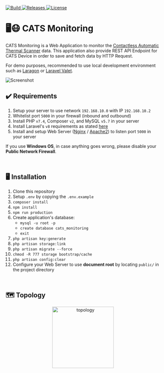 <a href="https://github.com/ezralazuardy/cats-monitoring/actions/workflows/laravel.yml">
  <img src="https://img.shields.io/github/workflow/status/ezralazuardy/cats-monitoring/Laravel?label=build" alt="Build" target="_blank" rel="noopener noreferrer">
</a>

<a href="https://github.com/ezralazuardy/cats-monitoring/releases">
  <img src="https://img.shields.io/github/v/release/ezralazuardy/cats-monitoring" alt="Releases" target="_blank" rel="noopener noreferrer">
</a>

<a href="https://github.com/ezralazuardy/cats-monitoring/blob/master/LICENSE">
  <img src="https://img.shields.io/github/license/ezralazuardy/cats-monitoring" alt="License" target="_blank" rel="noopener noreferrer">
</a>

# 🖥️😷 CATS Monitoring

CATS Monitoring is a Web Application to monitor the [Contactless Automatic Thermal Scanner](https://github.com/ezralazuardy/cats) data.
This application also provide REST API Endpoint for CATS Device in order to save and fetch data by HTTP Request.

For demo purposes, recommended to use local development environment such as [Laragon](https://laragon.org) or [Laravel Valet](https://laravel.com/docs/8.x/valet).

<img src="https://i.ibb.co/99mSk2X/Web-capture-10-6-2021-2004-cats-test.jpg" alt="Screenshot">

<br/>

## ✔️ Requirements

1. Setup your server to use network `192.168.10.0` with IP `192.168.10.2`
2. Whitelist port `5000` in your firewall (inbound and outbound)
3. Install PHP `v7.4`, Composer `v2`, and MySQL `v5.7` in your server
4. Install Laravel's `v8` requirements as stated [here](https://laravel.com/docs/8.x/deployment#server-requirements)
5. Install and setup Web Server ([Nginx](https://nginx.org/en/download.html) / [Apache2](https://httpd.apache.org/download.cgi)) to listen port `5000` in your server

If you use **Windows OS**, in case anything goes wrong, please disable your **Public Network Firewall**.

<br/>

## 🖥️ Installation

1. Clone this repository
2. Setup `.env` by copying the `.env.example`
3. `composer install`
4. `npm install`
5. `npm run production`
6. Create application's database:
    - `mysql -u root -p`
    - `create database cats_monitoring`
    - `exit`
7. `php artisan key:generate`
8. `php artisan storage:link`
9. `php artisan migrate --force`
10. `chmod -R 777 storage bootstrap/cache`
11. `php artisan config:clear`
12. Configure your Web Server to use **document root** by locating `public/` in the project directory

<br/>

## 🗺️ Topology

<p align="center"><img src="https://i.ibb.co/SrF1yCj/topology.png" alt="topology" height="200"/></p>
